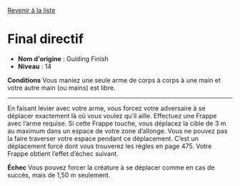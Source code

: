[Revenir à la liste](..)

# Final directif

 * **Nom d'origine** : Guiding Finish
 * **Niveau** : 14


<p><strong>Conditions</strong>  Vous maniez une seule arme de corps à corps à une main et votre autre main (ou mains) est libre.</p>
<hr>
<p>En faisant levier avec votre arme, vous forcez votre adversaire à se déplacer exactement là où vous voulez qu’il aille. Effectuez une Frappe avec l’arme requise. Si cette Frappe touche, vous déplacez la cible de 3 m au maximum dans un espace de votre zone d’allonge. Vous ne pouvez pas la faire traverser votre espace pendant ce déplacement. C’est un déplacement forcé dont vous trouverez les règles en page 475. Votre Frappe obtient l’effet d’échec suivant.</p>
<p><strong>Échec</strong>  Vous pouvez forcer la créature à se déplacer comme en cas de succès, mais de 1,50 m seulement.</p>